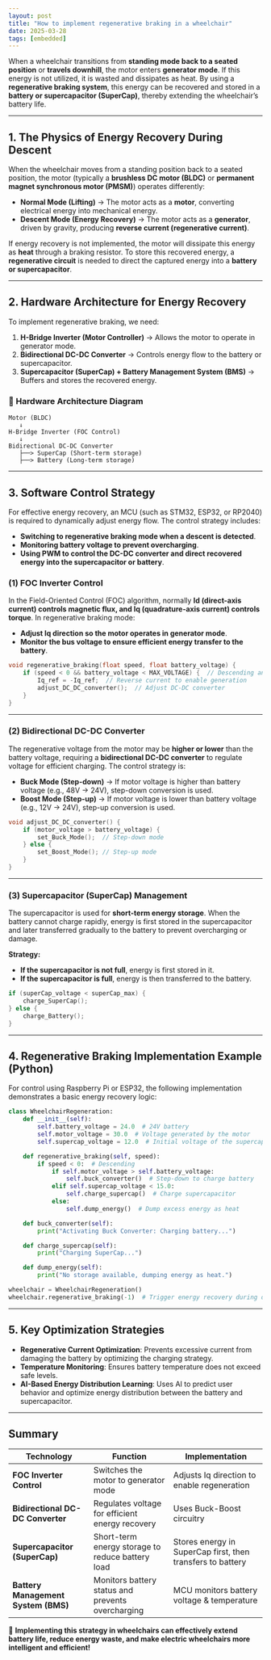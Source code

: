 ```yaml
---
layout: post
title: "How to implement regenerative braking in a wheelchair"
date: 2025-03-28
tags: [embedded]
---
```



When a wheelchair transitions from **standing mode back to a seated position** or **travels downhill**, the motor enters **generator mode**. If this energy is not utilized, it is wasted and dissipates as heat. By using a **regenerative braking system**, this energy can be recovered and stored in a **battery or supercapacitor (SuperCap)**, thereby extending the wheelchair’s battery life.

---

## **1. The Physics of Energy Recovery During Descent**

When the wheelchair moves from a standing position back to a seated position, the motor (typically a **brushless DC motor (BLDC)** or **permanent magnet synchronous motor (PMSM)**) operates differently:

- **Normal Mode (Lifting)** → The motor acts as a **motor**, converting electrical energy into mechanical energy.
- **Descent Mode (Energy Recovery)** → The motor acts as a **generator**, driven by gravity, producing **reverse current (regenerative current)**.

If energy recovery is not implemented, the motor will dissipate this energy as **heat** through a braking resistor. To store this recovered energy, a **regenerative circuit** is needed to direct the captured energy into a **battery or supercapacitor**.

---

## **2. Hardware Architecture for Energy Recovery**

To implement regenerative braking, we need:

1. **H-Bridge Inverter (Motor Controller)** → Allows the motor to operate in generator mode.
2. **Bidirectional DC-DC Converter** → Controls energy flow to the battery or supercapacitor.
3. **Supercapacitor (SuperCap) + Battery Management System (BMS)** → Buffers and stores the recovered energy.

### **🔧 Hardware Architecture Diagram**

```
Motor (BLDC)  
   ↓  
H-Bridge Inverter (FOC Control)  
   ↓  
Bidirectional DC-DC Converter  
   ├──> SuperCap (Short-term storage)  
   ├──> Battery (Long-term storage)  
```

---

## **3. Software Control Strategy**

For effective energy recovery, an MCU (such as STM32, ESP32, or RP2040) is required to dynamically adjust energy flow. The control strategy includes:

- **Switching to regenerative braking mode when a descent is detected**.
- **Monitoring battery voltage to prevent overcharging**.
- **Using PWM to control the DC-DC converter and direct recovered energy into the supercapacitor or battery**.

### **(1) FOC Inverter Control**

In the Field-Oriented Control (FOC) algorithm, normally **Id (direct-axis current) controls magnetic flux, and Iq (quadrature-axis current) controls torque**. In regenerative braking mode:

- **Adjust Iq direction so the motor operates in generator mode**.
- **Monitor the bus voltage to ensure efficient energy transfer to the battery**.

```c
void regenerative_braking(float speed, float battery_voltage) {
    if (speed < 0 && battery_voltage < MAX_VOLTAGE) {  // Descending and battery not full
        Iq_ref = -Iq_ref;  // Reverse current to enable generation
        adjust_DC_DC_converter();  // Adjust DC-DC converter
    }
}
```

---

### **(2) Bidirectional DC-DC Converter**

The regenerative voltage from the motor may be **higher or lower** than the battery voltage, requiring a **bidirectional DC-DC converter** to regulate voltage for efficient charging. The control strategy is:

- **Buck Mode (Step-down)** → If motor voltage is higher than battery voltage (e.g., 48V → 24V), step-down conversion is used.
- **Boost Mode (Step-up)** → If motor voltage is lower than battery voltage (e.g., 12V → 24V), step-up conversion is used.

```c
void adjust_DC_DC_converter() {
    if (motor_voltage > battery_voltage) {
        set_Buck_Mode();  // Step-down mode
    } else {
        set_Boost_Mode(); // Step-up mode
    }
}
```

---

### **(3) Supercapacitor (SuperCap) Management**

The supercapacitor is used for **short-term energy storage**. When the battery cannot charge rapidly, energy is first stored in the supercapacitor and later transferred gradually to the battery to prevent overcharging or damage.

**Strategy:**

- **If the supercapacitor is not full**, energy is first stored in it.
- **If the supercapacitor is full**, energy is then transferred to the battery.

```c
if (superCap_voltage < superCap_max) {
    charge_SuperCap();
} else {
    charge_Battery();
}
```

---

## **4. Regenerative Braking Implementation Example (Python)**

For control using Raspberry Pi or ESP32, the following implementation demonstrates a basic energy recovery logic:

```python
class WheelchairRegeneration:
    def __init__(self):
        self.battery_voltage = 24.0  # 24V battery
        self.motor_voltage = 30.0  # Voltage generated by the motor
        self.supercap_voltage = 12.0  # Initial voltage of the supercapacitor

    def regenerative_braking(self, speed):
        if speed < 0:  # Descending
            if self.motor_voltage > self.battery_voltage:
                self.buck_converter()  # Step-down to charge battery
            elif self.supercap_voltage < 15.0:
                self.charge_supercap()  # Charge supercapacitor
            else:
                self.dump_energy()  # Dump excess energy as heat

    def buck_converter(self):
        print("Activating Buck Converter: Charging battery...")

    def charge_supercap(self):
        print("Charging SuperCap...")

    def dump_energy(self):
        print("No storage available, dumping energy as heat.")

wheelchair = WheelchairRegeneration()
wheelchair.regenerative_braking(-1)  # Trigger energy recovery during descent
```

---

## **5. Key Optimization Strategies**

- **Regenerative Current Optimization**: Prevents excessive current from damaging the battery by optimizing the charging strategy.
- **Temperature Monitoring**: Ensures battery temperature does not exceed safe levels.
- **AI-Based Energy Distribution Learning**: Uses AI to predict user behavior and optimize energy distribution between the battery and supercapacitor.

---

## **Summary**

|**Technology**|**Function**|**Implementation**|
|---|---|---|
|**FOC Inverter Control**|Switches the motor to generator mode|Adjusts Iq direction to enable regeneration|
|**Bidirectional DC-DC Converter**|Regulates voltage for efficient energy recovery|Uses Buck-Boost circuitry|
|**Supercapacitor (SuperCap)**|Short-term energy storage to reduce battery load|Stores energy in SuperCap first, then transfers to battery|
|**Battery Management System (BMS)**|Monitors battery status and prevents overcharging|MCU monitors battery voltage & temperature|

🚀 **Implementing this strategy in wheelchairs can effectively extend battery life, reduce energy waste, and make electric wheelchairs more intelligent and efficient!**